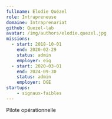 ```yaml
---
fullname: Elodie Quézel
role: Intrapreneuse
domaine: Intraprenariat
github: Quezel-lab
avatar: /img/authors/elodie.quezel.jpg
missions:
  - start: 2018-10-01
    end: 2020-02-29
    status: admin
    employer: eig
  - start: 2020-03-01
    end: 2024-09-30
    status: admin
    employer: DGE
startups:
    - signaux-faibles
---
```


Pilote opérationnelle
